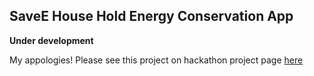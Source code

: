 ## SaveE House Hold Energy Conservation App

**Under development** 

My appologies! Please see this project on hackathon project page [here](https://devpost.com/software/cmdf2020)
